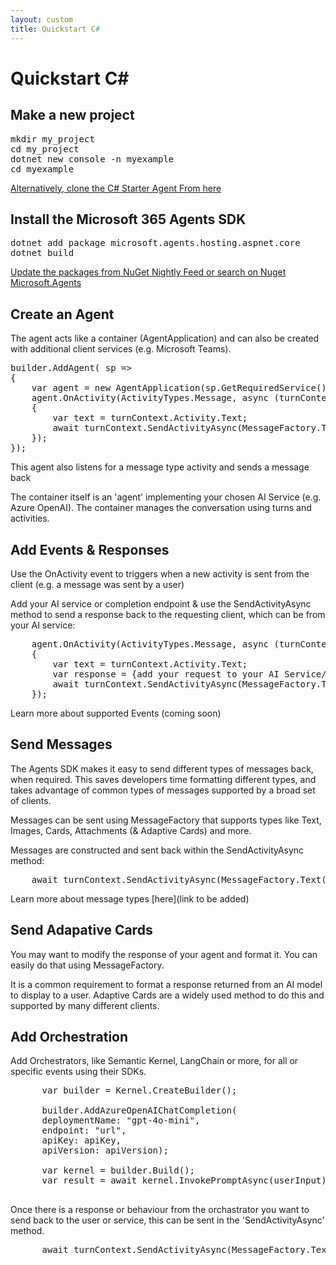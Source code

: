 ```yaml
---
layout: custom
title: Quickstart C#
---
```



# Quickstart C# 

## Make a new project

<pre>
mkdir my_project
cd my_project
dotnet new console -n myexample
cd myexample
</pre>

[Alternatively, clone the C# Starter Agent From here](https://github.com/microsoft/Agents/tree/main/samples/basic/empty-agent/dotnet)

## Install the Microsoft 365 Agents SDK
<pre>
dotnet add package microsoft.agents.hosting.aspnet.core
dotnet build
</pre>

[Update the packages from NuGet Nightly Feed or search on Nuget Microsoft.Agents](https://www.nuget.org/profiles/nugetbotbuilder)

## Create an Agent

The agent acts like a container (AgentApplication) and can also be created with additional client services (e.g. Microsoft Teams). 

<pre>
builder.AddAgent( sp =>
{
    var agent = new AgentApplication(sp.GetRequiredService<AgentApplicationOptions>());
    agent.OnActivity(ActivityTypes.Message, async (turnContext, turnState, cancellationToken) =>
    {
        var text = turnContext.Activity.Text;
        await turnContext.SendActivityAsync(MessageFactory.Text($"Echo: {text}"), cancellationToken);
    });
});
</pre>

This agent also listens for a message type activity and sends a message back

The container itself is an 'agent' implementing your chosen AI Service (e.g. Azure OpenAI). The container manages the conversation using turns and activities.

## Add Events & Responses

Use the OnActivity event to triggers when a new activity is sent from the client (e.g. a message was sent by a user) 

Add your AI service or completion endpoint & use the SendActivityAsync method to send a response back to the requesting client, which can be from your AI service:

<pre>
    agent.OnActivity(ActivityTypes.Message, async (turnContext, turnState, cancellationToken) =>
    {
        var text = turnContext.Activity.Text;
        var response = {add your request to your AI Service/Completion API here}
        await turnContext.SendActivityAsync(MessageFactory.Text($"{response}"), cancellationToken);
    });
</pre>

Learn more about supported Events (coming soon)

## Send Messages

The Agents SDK makes it easy to send different types of messages back, when required. This saves developers time formatting different types, and takes advantage of common types of messages supported by a broad set of clients.

Messages can be sent using MessageFactory that supports types like Text, Images, Cards, Attachments (& Adaptive Cards) and more. 

Messages are constructed and sent back within the SendActivityAsync method:

<pre>
    await turnContext.SendActivityAsync(MessageFactory.Text($"{response}"), cancellationToken);
</pre>

Learn more about message types [here](link to be added)

## Send Adapative Cards

You may want to modify the response of your agent and format it. You can easily do that using MessageFactory.

It is a common requirement to format a response returned from an AI model to display to a user. Adaptive Cards are a widely used method to do this and supported by many different clients. 

## Add Orchestration

Add Orchestrators, like Semantic Kernel, LangChain or more, for all or specific events using their SDKs.

<pre>
      var builder = Kernel.CreateBuilder();

      builder.AddAzureOpenAIChatCompletion(
      deploymentName: "gpt-4o-mini",
      endpoint: "url",
      apiKey: apiKey,
      apiVersion: apiVersion);

      var kernel = builder.Build();
      var result = await kernel.InvokePromptAsync(userInput);

</pre>

Once there is a response or behaviour from the orchastrator you want to send back to the user or service, this can be sent in the 'SendActivityAsync' method.

<pre>
      await turnContext.SendActivityAsync(MessageFactory.Text(result), cancellationToken);
</pre>

